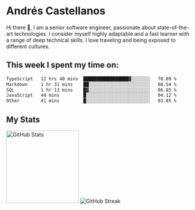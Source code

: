 # Andrés Castellanos

Hi there 👋, I am a senior software engineer, passionate about state-of-the-art technologies. I consider myself highly adaptable and a fast learner with a range of deep technical skills. I love traveling and being exposed to different cultures.

## This week I spent my time on:

<!--START_SECTION:waka-->

```txt
TypeScript   12 hrs 40 mins  █████████████████▓░░░░░░░   70.89 %
Markdown     1 hr 31 mins    ██░░░░░░░░░░░░░░░░░░░░░░░   08.54 %
SQL          1 hr 13 mins    █▓░░░░░░░░░░░░░░░░░░░░░░░   06.85 %
JavaScript   44 mins         █░░░░░░░░░░░░░░░░░░░░░░░░   04.12 %
Other        41 mins         █░░░░░░░░░░░░░░░░░░░░░░░░   03.85 %
```

<!--END_SECTION:waka-->

## My Stats

<img height="195" src="https://github-readme-stats.vercel.app/api?username=andrescv&show_icons=true&theme=onedark&hide_border=true&card_width=495" alt="GitHub Stats" />

<img src="https://streak-stats.demolab.com?user=andrescv&theme=one-dark-pro&hide_border=true" alt="GitHub Streak" />
